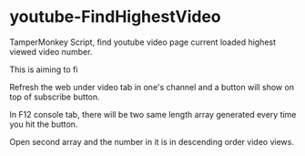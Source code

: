 # youtube-FindHighestVideo
TamperMonkey Script, find youtube video page current loaded highest viewed video number.

This is aiming to fi

Refresh the web under video tab in one's channel and a button will show on top of subscribe button.

In F12 console tab, there will be two same length array generated every time you hit the button.

Open second array and the number in it is in descending order video views.
